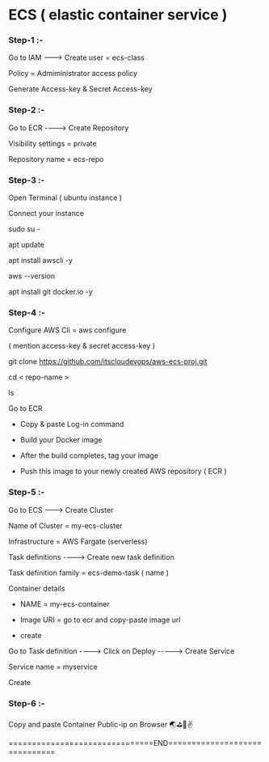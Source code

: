 # ECS ( elastic container service )


### Step-1 :-

Go to IAM  --->  Create user = ecs-class

Policy =  Admiministrator access policy

Generate Access-key & Secret Access-key

### Step-2 :-

Go to ECR   ---->  Create Repository 

Visibility settings = private

Repository name = ecs-repo

### Step-3 :-

Open Terminal ( ubuntu instance )

Connect your instance

sudo su -

apt update

apt install awscli -y

aws --version

apt install git docker.io -y

### Step-4 :-

Configure AWS Cli  = aws configure

( mention access-key & secret access-key )

git clone https://github.com/itscloudevops/aws-ecs-proj.git 

cd  < repo-name >

ls

Go to ECR

- Copy & paste Log-in command
    
- Build your Docker image 

- After the build completes, tag your image

- Push this image to your newly created AWS repository ( ECR )

### Step-5 :-

Go to ECS   --->  Create Cluster

Name of Cluster = my-ecs-cluster

Infrastructure  = AWS Fargate (serverless)

Task definitions  ---->   Create new task definition

Task definition family = ecs-demo-task ( name )

Container details

- NAME = my-ecs-container

- Image URI = go to ecr and copy-paste image url

- create


Go to Task definition   ---->   Click on Deploy   ----->  Create Service

Service name = myservice

Create


### Step-6 :-

Copy and paste Container Public-ip on Browser 🌏⛳🚀✌️



===============================END==============================
